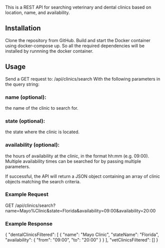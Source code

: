 This is a REST API for searching veterinary and dental clinics based on location, name, and availability.

## Installation
Clone the repository from GitHub.
Build and start the Docker container using docker-compose up.
So all the required dependencies will be installed by runnning the docker container.

## Usage
Send a GET request to: 
/api/clinics/search 
With the following parameters in the query string:

### name (optional): 
the name of the clinic to search for.
### state (optional): 
the state where the clinic is located.
### availability (optional): 
the hours of availability at the clinic, in the format hh:mm (e.g. 09:00). Multiple availability times can be searched for by passing multiple parameters.

If successful, the API will return a JSON object containing an array of clinic objects matching the search criteria.

### Example Request

GET /api/clinics/search?name=Mayo%Clinic&state=Florida&availability=09:00&availability=20:00

### Example Response

{
  "dentalClinicsFiltered": [
    {
      "name": "Mayo Clinic",
      "stateName": "Florida",
      "availability": {
                "from": "09:00",
                "to": "20:00"
            }
    }
  ],
  "vetClinicsFiltered": []
}
